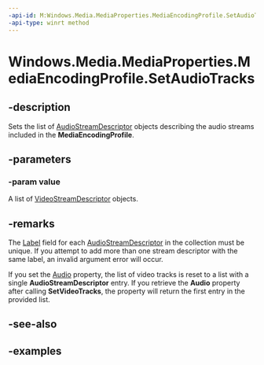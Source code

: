 ```yaml
---
-api-id: M:Windows.Media.MediaProperties.MediaEncodingProfile.SetAudioTracks(Windows.Foundation.Collections.IIterable{Windows.Media.Core.AudioStreamDescriptor})
-api-type: winrt method
---
```


<!-- Method syntax.
public void MediaEncodingProfile.SetAudioTracks(IIterable<AudioStreamDescriptor> value)
-->

# Windows.Media.MediaProperties.MediaEncodingProfile.SetAudioTracks

## -description
Sets the list of [AudioStreamDescriptor](https://docs.microsoft.com/uwp/api/Windows.Media.Core.AudioStreamDescriptor) objects describing the audio streams included in the **MediaEncodingProfile**.

## -parameters
### -param value
A list of [VideoStreamDescriptor](https://docs.microsoft.com/uwp/api/windows.media.core.videostreamdescriptor) objects.

## -remarks
The  [Label](https://docs.microsoft.com/uwp/api/windows.media.core.audiostreamdescriptor#Windows_Media_Core_AudioStreamDescriptor_Label) field for each [AudioStreamDescriptor](https://docs.microsoft.com/en-us/uwp/api/windows.media.core.audiostreamdescriptor) in the collection must be unique. If you attempt to add more than one stream descriptor with the same label, an invalid argument error will occur.

If you set the [Audio](https://docs.microsoft.com/uwp/api/windows.media.mediaproperties.mediaencodingprofile#Windows_Media_MediaProperties_MediaEncodingProfile_Audio) property, the list of video tracks is reset to a list with a single **AudioStreamDescriptor** entry. If you retrieve the **Audio** property after calling **SetVideoTracks**, the property will return the first entry in the provided list.

## -see-also

## -examples

